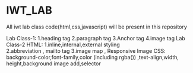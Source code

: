 # IWT_LAB
All iwt lab class code(html,css,javascript) will be present in this repository 

Lab Class-1:
            1.heading tag
            2.paragraph tag
            3.Anchor tag
            4.image tag
Lab Class-2
          HTML:
          1.inline,internal,external styling    
          2.abbreviation , mailto tag
          3.image map , Responsive Image 
          CSS:
          background-color,font-family,color (including rgba())
          ,text-align,width, height,background image add,selector
          